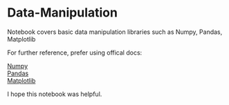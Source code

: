 # Data-Manipulation


Notebook covers basic data manipulation libraries such as Numpy, Pandas, Matplotlib

For further reference, prefer using offical docs:

<a href ="http://www.numpy.org/">Numpy</a> 
<br>
<a href ="https://pandas.pydata.org/"> Pandas</a>
<br>
<a href ="https://matplotlib.org/api/pyplot_api.html">Matplotlib</a>

I hope this notebook was helpful.
